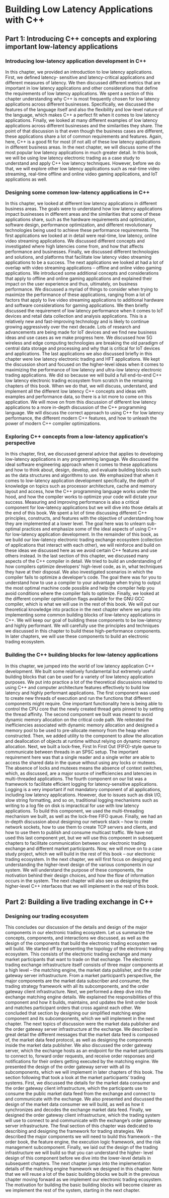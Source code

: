 # Building Low Latency Applications with C++

## Part 1: Introducing C++ concepts and exploring important low-latency applications

### Introducing low-latency application development in C++

In this chapter, we provided an introduction to low latency applications. First, we defined latency-
sensitive and latency-critical applications and different measures of latency. We then discussed
different metrics that are important in low latency applications and other considerations that define
the requirements of low latency applications.
We spent a section of this chapter understanding why C++ is most frequently chosen for low latency
applications across different businesses. Specifically, we discussed the features of the language itself
and also the flexibility and low-level nature of the language, which makes C++ a perfect fit when it
comes to low latency applications.
Finally, we looked at many different examples of low latency applications across different businesses
and the similarities they share. The point of that discussion is that even though the business cases are
different, these applications share a lot of common requirements and features. Again, here, C++ is a
good fit for most (if not all) of these low latency applications in different business areas.
In the next chapter, we will discuss some of the most popular low latency applications in much greater
detail. In this book, we will be using low latency electronic trading as a case study to understand and
apply C++ low latency techniques. However, before we do that, we will explore other low latency
applications such as real-time video streaming, real-time offline and online video gaming applications,
and IoT applications as well.

### Designing some common low-latency applications in C++

In this chapter, we looked at different low latency applications in different business areas. The goals were
to understand how low latency applications impact businesses in different areas and the similarities
that some of these applications share, such as the hardware requirements and optimization, software
design, performance optimization, and different revolutionary technologies being used to achieve
these performance requirements.
The first applications we looked at in detail were real-time, low latency, online video streaming
applications. We discussed different concepts and investigated where high latencies come from, and
how that affects performance and businesses. Finally, we discussed different technologies and solutions,
and platforms that facilitate low latency video streaming applications to be a success.
The next applications we looked at had a lot of overlap with video streaming applications – offline and
online video gaming applications. We introduced some additional concepts and considerations that
apply to offline and online gaming applications and explained their impact on the user experience and
thus, ultimately, on business performance. We discussed a myriad of things to consider when trying to
maximize the performance of these applications, ranging from a lot of factors that apply to live video
streaming applications to additional hardware and software considerations for gaming applications.
We then briefly discussed the requirement of low latency performance when it comes to IoT devices and
retail data collection and analysis applications. This is a relatively new and fast-improving technology
and is likely to continue growing aggressively over the next decade. Lots of research and advancements
are being made for IoT devices and we find new business ideas and use cases as we make progress
here. We discussed how 5G wireless and edge computing technologies are breaking the old paradigm
of central data storage and processing and why that is critical for IoT devices and applications.
The last applications we also discussed briefly in this chapter were low latency electronic trading and
HFT applications. We kept the discussion short and focused on the higher-level ideas when it comes
to maximizing the performance of low latency and ultra-low latency electronic trading applications.
We did so because we will build a full end-to-end C++ low latency electronic trading ecosystem from
scratch in the remaining chapters of this book. When we do that, we will discuss, understand, and
implement all the different low latency C++ concepts and ideas with examples and performance data,
so there is a lot more to come on this application.
We will move on from this discussion of different low latency applications to a more in-depth
discussion of the C++ programming language. We will discuss the correct approach to using C++
for low latency performance, the different modern C++ features, and how to unleash the power of
modern C++ compiler optimizations.

### Exploring C++ concepts from a low-latency application's perspective

In this chapter, first, we discussed general advice that applies to developing low-latency applications
in any programming language. We discussed the ideal software engineering approach when it comes
to these applications and how to think about, design, develop, and evaluate building blocks such as
the data structures and algorithms to use.
We emphasized that when it comes to low-latency application development specifically, the depth of
knowledge on topics such as processor architecture, cache and memory layout and access, how the
C++ programming language works under the hood, and how the compiler works to optimize your
code will dictate your success. Measuring and improving performance is also a critical component
for low-latency applications but we will dive into those details at the end of this book.
We spent a lot of time discussing different C++ principles, constructs, and features with the objective
of understanding how they are implemented at a lower level. The goal here was to unlearn sub-optimal
practices and emphasize some of the ideal aspects of using C++ for low-latency application development.
In the remainder of this book, as we build our low-latency electronic trading exchange ecosystem
(collection of applications that interact with each other), we will reinforce and build on these ideas
we discussed here as we avoid certain C++ features and use others instead.
In the last section of this chapter, we discussed many aspects of the C++ compiler in detail. We tried to
build an understanding of how compilers optimize developers’ high-level code, as in, what techniques
they have at their disposal. We also investigated scenarios in which the compiler fails to optimize a
developer’s code. The goal there was for you to understand how to use a compiler to your advantage
when trying to output the most optimal machine code possible and help the compiler help you avoid
conditions where the compiler fails to optimize. Finally, we looked at the different compiler optimization
flags available for the GNU GCC compiler, which is what we will use in the rest of this book.
We will put our theoretical knowledge into practice in the next chapter where we jump into implementing
some common building blocks of low-latency applications in C++. We will keep our goal of building
these components to be low-latency and highly performant. We will carefully use the principles and
techniques we discussed in this chapter to build these high-performance components. In later chapters,
we will use these components to build an electronic trading ecosystem.

### Building the C++ building blocks for low-latency applications

In this chapter, we jumped into the world of low latency application C++ development. We built some
relatively fundamental but extremely useful building blocks that can be used for a variety of low latency
application purposes. We put into practice a lot of the theoretical discussions related to using C++ and
computer architecture features effectively to build low latency and highly performant applications.
The first component was used to create new threads of execution and run the functions that different
components might require. One important functionality here is being able to control the CPU core
that the newly created thread gets pinned to by setting the thread affinity.
The second component we built was meant to avoid dynamic memory allocation on the critical code
path. We reiterated the inefficiencies associated with dynamic memory allocation and designed a
memory pool to be used to pre-allocate memory from the heap when constructed. Then, we added
utility to the component to allow the allocation and deallocation of objects at runtime without relying
on dynamic memory allocation.
Next, we built a lock-free, First In First Out (FIFO)-style queue to communicate between threads in
an SPSC setup. The important requirement here was that a single reader and a single writer are able
to access the shared data in the queue without using any locks or mutexes. The absence of locks and
mutexes means the absence of context switches, which, as discussed, are a major source of inefficiencies
and latencies in multi-threaded applications.
The fourth component on our list was a framework to facilitate efficient logging for latency-sensitive
applications. Logging is a very important if not mandatory component of all applications, including
low latency applications. However, due to issues such as disk I/O, slow string formatting, and so on,
traditional logging mechanisms such as writing to a log file on disk is impractical for use with low
latency applications. To build this component, we used the multi-threading mechanism we built, as
well as the lock-free FIFO queue.
Finally, we had an in-depth discussion about designing our network stack – how to create network
sockets, how to use them to create TCP servers and clients, and how to use them to publish and
consume multicast traffic. We have not used this last component yet, but we will use this component
in subsequent chapters to facilitate communication between our electronic trading exchange and
different market participants.
Now, we will move on to a case study project, which we will build in the rest of this book – our
electronic trading ecosystem. In the next chapter, we will first focus on designing and understanding
the higher-level design of the various components in our system. We will understand the purpose
of these components, the motivation behind their design choices, and how the flow of information
occurs in the system. The next chapter will also see us designing the higher-level C++ interfaces that
we will implement in the rest of this book.

## Part 2: Building a live trading exchange in C++

### Designing our trading ecosystem

This concludes our discussion of the details and design of the major components in our electronic
trading ecosystem. Let us summarize the concepts, components, and interactions we discussed, as
well as the design of the components that build the electronic trading ecosystem we will build.
We started off by presenting the topology of the electronic trading ecosystem. This consists of the
electronic trading exchange and many market participants that want to trade on that exchange. The
electronic trading exchange infrastructure itself consists of three major components at a high level –
the matching engine, the market data publisher, and the order gateway server infrastructure. From a
market participant’s perspective, the major components are the market data subscriber and consumer,
the trading strategy framework with all its subcomponents, and the order gateway client infrastructure.
Next, we performed a deep dive into the exchange matching engine details. We explained the
responsibilities of this component and how it builds, maintains, and updates the limit order book
and matches participant orders that cross against each other. We concluded that section by designing
our simplified matching engine component and its subcomponents, which we will implement in the
next chapter.
The next topics of discussion were the market data publisher and the order gateway server infrastructure
at the exchange. We described in great detail the different messages that the market data feed is
composed of, the market data feed protocol, as well as designing the components inside the market
data publisher. We also discussed the order gateway server, which the exchange hosts as an endpoint
for the market participants to connect to, forward order requests, and receive order responses and
notifications for their orders getting executed by the matching engine. We presented the design of the
order gateway server with all its subcomponents, which we will implement in later chapters of this book.
The section following that took a look at the market participants’ trading systems. First, we discussed the
details for the market data consumer and the order gateway client infrastructure, which the participants
use to consume the public market data feed from the exchange and connect to and communicate with
the exchange. We also presented and discussed the design of the market data consumer we will build,
as well as how it synchronizes and decodes the exchange market data feed. Finally, we designed the
order gateway client infrastructure, which the trading system will use to connect to and communicate
with the exchange’s order gateway server infrastructure.
The final section of this chapter was dedicated to describing and designing the framework for trading
strategies. We described the major components we will need to build this framework – the order book,
the feature engine, the execution logic framework, and the risk management subcomponent. Finally, we
laid out the design of the trading infrastructure we will build so that you can understand the higher-
level design of this component before we dive into the lower-level details in subsequent chapters.
The next chapter jumps into the implementation details of the matching engine framework we
designed in this chapter. Note that we will reuse a lot of the basic building blocks we built in the
previous chapter moving forward as we implement our electronic trading ecosystem. The motivation
for building the basic building blocks will become clearer as we implement the rest of the system,
starting in the next chapter.
